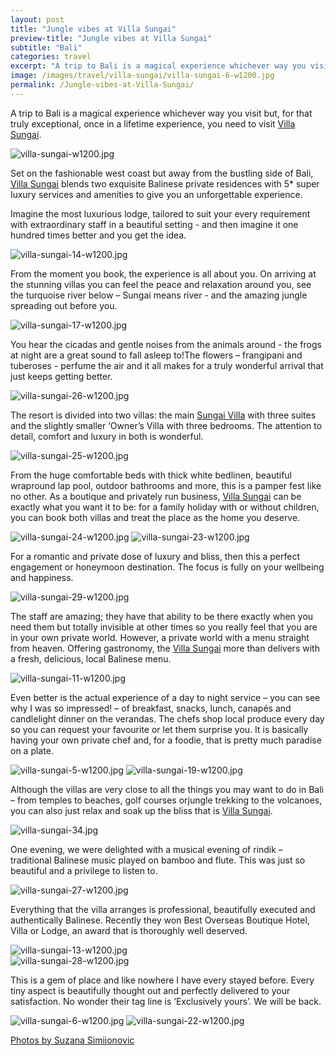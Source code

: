 ```yaml
---
layout: post
title: "Jungle vibes at Villa Sungai"
preview-title: "Jungle vibes at Villa Sungai"
subtitle: "Bali"
categories: travel
excerpt: "A trip to Bali is a magical experience whichever way you visitbut, for that truly exceptional, once in a lifetime experience, you need to visit Villa Sungai. Set on the fashionable west coast" 
image: /images/travel/villa-sungai/villa-sungai-6-w1200.jpg
permalink: /Jungle-vibes-at-Villa-Sungai/
---
```

A trip to Bali is a magical experience whichever way you visit but, for that truly exceptional, once in a lifetime experience, you need to visit <a href="https://bali-villasungai.com/" target="_blank">Villa Sungai</a>.

<img src="{{ '/images/travel/villa-sungai/villa-sungai-w1200.jpg' | prepend: SourceUrl }}" alt="villa-sungai-w1200.jpg">

Set on the fashionable west coast but away from the bustling side of Bali, <a href="https://bali-villasungai.com/" target="_blank">Villa Sungai</a> blends two exquisite Balinese private residences with 5* super luxury services and amenities to give you an unforgettable experience.

<div class="row no-gutters">
    <div class="col-md-6 col-sm-12">
        <div class="post-left-image" style="background: url(../images/travel/villa-sungai/villa-sungai-9-w1200.jpg) no-repeat; background-size: cover; margin-right: 0.5rem; max-height: 800px !important"></div>
    </div>
    <div class="col-md-6 col-sm-12">
        <div class="post-right-image" style="background: url(../images/travel/villa-sungai/villa-sungai-3-w1200.jpg) no-repeat; background-size: cover; margin-left: 0.5rem; max-height: 800px !important"></div>
    </div>
</div>

Imagine the most luxurious lodge, tailored to suit your every requirement with extraordinary staff in a beautiful setting - and then imagine it one hundred times better and you get the idea.

<img src="{{ '/images/travel/villa-sungai/villa-sungai-14-w1200.jpg' | prepend: SourceUrl }}" alt="villa-sungai-14-w1200.jpg">
 
From the moment you book, the experience is all about you. On arriving at the stunning villas you can feel the peace and relaxation around you, see the turquoise river below – Sungai means river - and the amazing jungle spreading out before you.

<div class="row no-gutters">
    <div class="col-md-6 col-sm-12">
        <div class="post-left-image" style="background: url(../images/travel/villa-sungai/villa-sungai-21-w1200.jpg) no-repeat; background-size: cover; margin-right: 0.5rem; max-height: 800px !important"></div>
    </div>
    <div class="col-md-6 col-sm-12">
        <div class="post-right-image" style="background: url(../images/travel/villa-sungai/villa-sungai-20-w1200.jpg) no-repeat; background-size: cover; margin-left: 0.5rem; max-height: 800px !important"></div>
    </div>
</div>

<img src="{{ '/images/travel/villa-sungai/villa-sungai-17-w1200.jpg' | prepend: SourceUrl }}" alt="villa-sungai-17-w1200.jpg">

You hear the cicadas and gentle noises from the animals around - the frogs at night are a great sound to fall asleep to!The flowers – frangipani and tuberoses - perfume the air and it all makes for a truly wonderful arrival that just keeps getting better.

<img src="{{ '/images/travel/villa-sungai/villa-sungai-26-w1200.jpg' | prepend: SourceUrl }}" alt="villa-sungai-26-w1200.jpg">

<div class="row no-gutters">
    <div class="col-md-6 col-sm-12">
        <div class="post-left-image" style="background: url(../images/travel/villa-sungai/villa-sungai-10-w1200.jpg) no-repeat; background-size: cover; margin-right: 0.5rem; max-height: 800px !important"></div>
    </div>
    <div class="col-md-6 col-sm-12">
        <div class="post-right-image" style="background: url(../images/travel/villa-sungai/villa-sungai-12-w1200.jpg) no-repeat; background-size: cover; margin-left: 0.5rem; max-height: 800px !important"></div>
    </div>
</div>

The resort is divided into two villas: the main <a href="https://bali-villasungai.com/" target="_blank">Sungai Villa</a> with three suites and the slightly smaller ‘Owner’s Villa with three bedrooms. The attention to detail, comfort and luxury in both is wonderful. 

<img src="{{ '/images/travel/villa-sungai/villa-sungai-25-w1200.jpg' | prepend: SourceUrl }}" alt="villa-sungai-25-w1200.jpg">

<div class="row no-gutters">
    <div class="col-md-6 col-sm-12">
        <div class="post-left-image" style="background: url(../images/travel/villa-sungai/villa-sungai-15-w1200.jpg) no-repeat; background-size: cover; margin-right: 0.5rem; max-height: 800px !important"></div>
    </div>
    <div class="col-md-6 col-sm-12">
        <div class="post-right-image" style="background: url(../images/travel/villa-sungai/villa-sungai-2-w1200.jpg) no-repeat; background-size: cover; margin-left: 0.5rem; max-height: 800px !important"></div>
    </div>
</div>

From the huge comfortable beds with thick white bedlinen, beautiful wrapround lap pool, outdoor bathrooms and more, this is a pamper fest like no other. As a boutique and privately run business, <a href="https://bali-villasungai.com/" target="_blank">Villa Sungai</a> can be exactly what you want it to be: for a family holiday with or without children, you can book both villas and treat the place as the home you deserve. 

<img src="{{ '/images/travel/villa-sungai/villa-sungai-24-w1200.jpg' | prepend: SourceUrl }}" alt="villa-sungai-24-w1200.jpg">

<img src="{{ '/images/travel/villa-sungai/villa-sungai-23-w1200.jpg' | prepend: SourceUrl }}" alt="villa-sungai-23-w1200.jpg">

For a romantic and private dose of luxury and bliss, then this a perfect engagement or honeymoon destination. The focus is fully on your wellbeing and happiness.

<img src="{{ '/images/travel/villa-sungai/villa-sungai-29-w1200.jpg' | prepend: SourceUrl }}" alt="villa-sungai-29-w1200.jpg">

<div class="row no-gutters">
    <div class="col-md-6 col-sm-12">
        <div class="post-left-image" style="background: url(../images/travel/villa-sungai/villa-sungai-31-w1200.jpg) no-repeat; background-size: cover; margin-right: 0.5rem; max-height: 800px !important"></div>
    </div>
    <div class="col-md-6 col-sm-12">
        <div class="post-right-image" style="background: url(../images/travel/villa-sungai/villa-sungai-33-w1200.jpg) no-repeat; background-size: cover; margin-left: 0.5rem; max-height: 800px !important"></div>
    </div>
</div>

The staff are amazing; they have that ability to be there exactly when you need them but totally invisible at other times so you really feel that you are in your own private world. However, a private world with a menu straight from heaven. Offering gastronomy, the <a href="https://bali-villasungai.com/" target="_blank">Villa Sungai</a> more than delivers with a fresh, delicious, local Balinese menu.

<img src="{{ '/images/travel/villa-sungai/villa-sungai-11-w1200.jpg' | prepend: SourceUrl }}" alt="villa-sungai-11-w1200.jpg">

Even better is the actual experience of a day to night service – you can see why I was so impressed! – of breakfast, snacks, lunch, canapés and candlelight dinner on the verandas. The chefs shop local produce every day so you can request your favourite or let them surprise you. It is basically having your own private chef and, for a foodie, that is pretty much paradise on a plate.

<img src="{{ '/images/travel/villa-sungai/villa-sungai-5-w1200.jpg' | prepend: SourceUrl }}" alt="villa-sungai-5-w1200.jpg">

<img src="{{ '/images/travel/villa-sungai/villa-sungai-19-w1200.jpg' | prepend: SourceUrl }}" alt="villa-sungai-19-w1200.jpg">

Although the villas are very close to all the things you may want to do in Bali – from temples to beaches, golf courses orjungle trekking to the volcanoes, you can also just relax and soak up the bliss that is <a href="https://bali-villasungai.com/" target="_blank">Villa Sungai</a>.

<img src="{{ '/images/travel/villa-sungai/villa-sungai-34.jpg' | prepend: SourceUrl }}" alt="villa-sungai-34.jpg">

One evening, we were delighted with a musical evening of rindik – traditional Balinese music played on bamboo and flute. This was just so beautiful and a privilege to listen to.

<img src="{{ '/images/travel/villa-sungai/villa-sungai-27-w1200.jpg' | prepend: SourceUrl }}" alt="villa-sungai-27-w1200.jpg">

Everything that the villa arranges is professional, beautifully executed and authentically Balinese. Recently they won Best Overseas Boutique Hotel, Villa or Lodge, an award that is thoroughly well deserved.

<img src="{{ '/images/travel/villa-sungai/villa-sungai-13-w1200.jpg' | prepend: SourceUrl }}" alt="villa-sungai-13-w1200.jpg">

<div class="row no-gutters">
    <div class="col-md-6 col-sm-12">
        <div class="post-left-image" style="background: url(../images/travel/villa-sungai/villa-sungai-4-w1200.jpg) no-repeat; background-size: cover; margin-right: 0.5rem; max-height: 800px !important"></div>
    </div>
    <div class="col-md-6 col-sm-12">
        <div class="post-right-image" style="background: url(../images/travel/villa-sungai/villa-sungai-1-w1200.jpg) no-repeat; background-size: cover; margin-left: 0.5rem; max-height: 800px !important"></div>
    </div>
</div>

<img src="{{ '/images/travel/villa-sungai/villa-sungai-28-w1200.jpg' | prepend: SourceUrl }}" alt="villa-sungai-28-w1200.jpg">

This is a gem of place and like nowhere I have every stayed before. Every tiny aspect is beautifully thought out and perfectly delivered to your satisfaction. No wonder their tag line is ‘Exclusively yours’. We will be back. 

<div class="row no-gutters">
    <div class="col-md-6 col-sm-12">
        <div class="post-left-image" style="background: url(../images/travel/villa-sungai/villa-sungai-7-w1200.jpg) no-repeat; background-size: cover; margin-right: 0.5rem; max-height: 800px !important"></div>
    </div>
    <div class="col-md-6 col-sm-12">
        <div class="post-right-image" style="background: url(../images/travel/villa-sungai/villa-sungai-16-w1200.jpg) no-repeat; background-size: cover; margin-left: 0.5rem; max-height: 800px !important"></div>
    </div>
</div>

<img src="{{ '/images/travel/villa-sungai/villa-sungai-6-w1200.jpg' | prepend: SourceUrl }}" alt="villa-sungai-6-w1200.jpg">

<img src="{{ '/images/travel/villa-sungai/villa-sungai-22-w1200.jpg' | prepend: SourceUrl }}" alt="villa-sungai-22-w1200.jpg">

<a href="https://www.instagram.com/simisu__/" target="_blank">Photos by Suzana Simijonovic</a>
